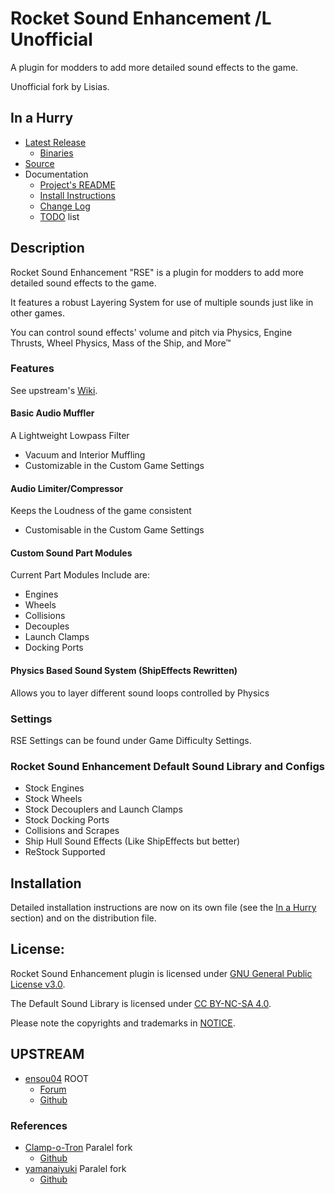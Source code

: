 # Rocket Sound Enhancement /L Unofficial

A plugin for modders to add more detailed sound effects to the game.

Unofficial fork by Lisias.


## In a Hurry

* [Latest Release](https://github.com/net-lisias-ksp/RocketSoundEnhancement/releases)
	+ [Binaries](https://github.com/net-lisias-ksp/RocketSoundEnhancement/tree/Archive)
* [Source](https://github.com/net-lisias-ksp/RocketSoundEnhancement)
* Documentation
	+ [Project's README](https://github.com/net-lisias-ksp/RocketSoundEnhancement/blob/master/README.md)
	+ [Install Instructions](https://github.com/net-lisias-ksp/RocketSoundEnhancement/blob/master/INSTALL.md)
	+ [Change Log](./CHANGE_LOG.md)
	+ [TODO](./TODO.md) list


## Description

Rocket Sound Enhancement "RSE" is a plugin for modders to add more detailed sound effects to the game.

It features a robust Layering System for use of multiple sounds just like in other games.

You can control sound effects' volume and pitch via Physics, Engine Thrusts, Wheel Physics, Mass of the Ship, and More™

### Features

See upstream's [Wiki](https://github.com/ensou04/RocketSoundEnhancement/wiki).

#### Basic Audio Muffler

A Lightweight Lowpass Filter

* Vacuum and Interior Muffling
* Customizable in the Custom Game Settings

#### Audio Limiter/Compressor

Keeps the Loudness of the game consistent

* Customisable in the Custom Game Settings

#### Custom Sound Part Modules

Current Part Modules Include are:

* Engines
* Wheels
* Collisions
* Decouples
* Launch Clamps
* Docking Ports

#### Physics Based Sound System (ShipEffects Rewritten)

Allows you to layer different sound loops controlled by Physics


### Settings

RSE Settings can be found under Game Difficulty Settings.

### Rocket Sound Enhancement Default Sound Library and Configs

* Stock Engines
* Stock Wheels
* Stock Decouplers and Launch Clamps
* Stock Docking Ports
* Collisions and Scrapes
* Ship Hull Sound Effects (Like ShipEffects but better)
* ReStock Supported


## Installation

Detailed installation instructions are now on its own file (see the [In a Hurry](#in-a-hurry) section) and on the distribution file.

## License:

Rocket Sound Enhancement plugin is licensed under [GNU General Public License v3.0](https://www.gnu.org/licenses/gpl-3.0.en.html).

The Default Sound Library is licensed under [CC BY-NC-SA 4.0](https://creativecommons.org/licenses/by-nc-sa/4.0/).

Please note the copyrights and trademarks in [NOTICE](./NOTICE).


## UPSTREAM

* [ensou04](https://forum.kerbalspaceprogram.com/index.php?/profile/140256-ensou04/) ROOT
	+ [Forum](https://forum.kerbalspaceprogram.com/index.php?/topic/179579-*)
	+ [Github](https://github.com/ensou04/RocketSoundEnhancement)

### References

* [Clamp-o-Tron](https://github.com/Clamp-o-Tron) Paralel fork
	+ [Github](https://github.com/Clamp-o-Tron/RocketSoundEnhancement)
* [yamanaiyuki](https://github.com/yamanaiyuki) Paralel fork
	+ [Github](https://github.com/yamanaiyuki/RocketSoundEnhancement)
